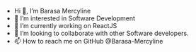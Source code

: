 
- Hi 👋, I’m Barasa Mercyline
- 👀 I’m interested in Software Development
- 🌱 I’m currently working on ReactJS
- 💞️ I’m looking to collaborate with other Software developers.
- 📫 How to reach me on GitHub @Barasa-Mercyline
